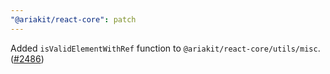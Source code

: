 ```yaml
---
"@ariakit/react-core": patch
---
```


Added `isValidElementWithRef` function to `@ariakit/react-core/utils/misc`. ([#2486](https://github.com/ariakit/ariakit/pull/2486))
